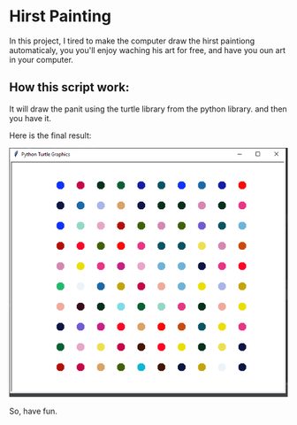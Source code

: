 # Hirst Painting
In this project, I tired to make the computer draw the hirst paintiong automaticaly, you you'll enjoy waching his art for free, and have you oun art in your computer.

## How this script work:

It will draw the panit using the turtle library from the python library.
and then you have it.

Here is the final result:

![plot](./Capture.png)


So, have fun.

